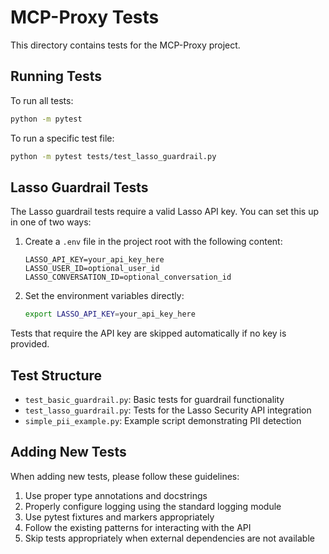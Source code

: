 # MCP-Proxy Tests

This directory contains tests for the MCP-Proxy project.

## Running Tests

To run all tests:

```bash
python -m pytest
```

To run a specific test file:

```bash
python -m pytest tests/test_lasso_guardrail.py
```

## Lasso Guardrail Tests

The Lasso guardrail tests require a valid Lasso API key. You can set this up in one of two ways:

1. Create a `.env` file in the project root with the following content:
   ```
   LASSO_API_KEY=your_api_key_here
   LASSO_USER_ID=optional_user_id
   LASSO_CONVERSATION_ID=optional_conversation_id
   ```

2. Set the environment variables directly:
   ```bash
   export LASSO_API_KEY=your_api_key_here
   ```

Tests that require the API key are skipped automatically if no key is provided.

## Test Structure

- `test_basic_guardrail.py`: Basic tests for guardrail functionality
- `test_lasso_guardrail.py`: Tests for the Lasso Security API integration
- `simple_pii_example.py`: Example script demonstrating PII detection

## Adding New Tests

When adding new tests, please follow these guidelines:

1. Use proper type annotations and docstrings
2. Properly configure logging using the standard logging module
3. Use pytest fixtures and markers appropriately
4. Follow the existing patterns for interacting with the API
5. Skip tests appropriately when external dependencies are not available 
